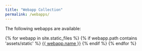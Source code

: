 ```yaml
---
title: "Webapp Collection"
permalink: /webapps/
---
```


The following webapps are available:

{% for webapp in site.static_files %}
  {% if webapp.path contains 'assets/static' %}
    <a href="{{ webapp.path }}" alt="{{ webapp.basename }}">{{ webapp.name }}</a>
  {% endif %}
{% endfor %}

